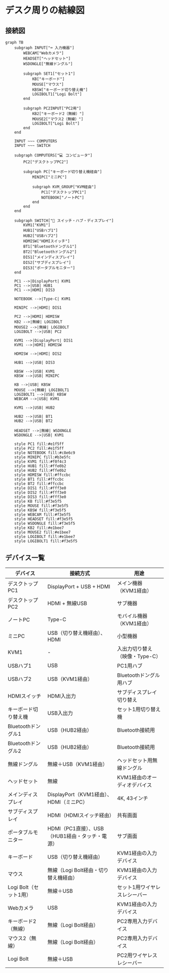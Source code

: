# デスク周りの結線図

## 接続図

```mermaid
graph TB
    subgraph INPUT["⌨️ 入力機器"]
        WEBCAM["Webカメラ"]
        HEADSET["ヘッドセット"]
        WSDONGLE["無線ドングル"]

        subgraph SET1["セット1"]
            KB["キーボード"]
            MOUSE["マウス"]
            KBSW["キーボード切り替え機"]
            LOGIBOLT1["Logi Bolt"]
        end

        subgraph PC2INPUT["PC2用"]
            KB2["キーボード2（無線）"]
            MOUSE2["マウス2（無線）"]
            LOGIBOLT["Logi Bolt"]
        end
    end

    INPUT ~~~ COMPUTERS
    INPUT ~~~ SWITCH

    subgraph COMPUTERS["💻 コンピュータ"]
        PC2["デスクトップPC2"]

        subgraph PC["キーボード切り替え機経由"]
            MINIPC["ミニPC"]

            subgraph KVM_GROUP["KVM経由"]
                PC1["デスクトップPC1"]
                NOTEBOOK["ノートPC"]
            end
        end
    end

    subgraph SWITCH["🔄 スイッチ・ハブ・ディスプレイ"]
        KVM1["KVM1"]
        HUB1["USBハブ1"]
        HUB2["USBハブ2"]
        HDMISW["HDMIスイッチ"]
        BT1["Bluetoothドングル1"]
        BT2["Bluetoothドングル2"]
        DIS1["メインディスプレイ"]
        DIS2["サブディスプレイ"]
        DIS3["ポータブルモニター"]
    end

    PC1 -->|DisplayPort| KVM1
    PC1 -->|USB| HUB1
    PC1 -->|HDMI| DIS3

    NOTEBOOK -->|Type-C| KVM1

    MINIPC -->|HDMI| DIS1

    PC2 -->|HDMI| HDMISW
    KB2 -->|無線| LOGIBOLT
    MOUSE2 -->|無線| LOGIBOLT
    LOGIBOLT -->|USB| PC2

    KVM1 -->|DisplayPort| DIS1
    KVM1 -->|HDMI| HDMISW

    HDMISW -->|HDMI| DIS2

    HUB1 -->|USB| DIS3

    KBSW -->|USB| KVM1
    KBSW -->|USB| MINIPC

    KB -->|USB| KBSW
    MOUSE -->|無線| LOGIBOLT1
    LOGIBOLT1 -->|USB| KBSW
    WEBCAM -->|USB| KVM1

    KVM1 -->|USB| HUB2

    HUB2 -->|USB| BT1
    HUB2 -->|USB| BT2

    HEADSET -->|無線| WSDONGLE
    WSDONGLE -->|USB| KVM1

    style PC1 fill:#e1f5ff
    style PC2 fill:#e1f5ff
    style NOTEBOOK fill:#c8e6c9
    style MINIPC fill:#b3e5fc
    style KVM1 fill:#f0f4c3
    style HUB1 fill:#ffe0b2
    style HUB2 fill:#ffe0b2
    style HDMISW fill:#ffccbc
    style BT1 fill:#ffccbc
    style BT2 fill:#ffccbc
    style DIS1 fill:#fff3e0
    style DIS2 fill:#fff3e0
    style DIS3 fill:#fff3e0
    style KB fill:#f3e5f5
    style MOUSE fill:#f3e5f5
    style KBSW fill:#f3e5f5
    style WEBCAM fill:#f3e5f5
    style HEADSET fill:#f3e5f5
    style WSDONGLE fill:#f3e5f5
    style KB2 fill:#e1bee7
    style MOUSE2 fill:#e1bee7
    style LOGIBOLT fill:#e1bee7
    style LOGIBOLT1 fill:#f3e5f5
```

## デバイス一覧

| デバイス | 接続方式 | 用途 |
|---------|--------|------|
| デスクトップPC1 | DisplayPort + USB + HDMI | メイン機器（KVM1経由） |
| デスクトップPC2 | HDMI + 無線USB | サブ機器 |
| ノートPC | Type-C | モバイル機器（KVM1経由） |
| ミニPC | USB（切り替え機経由）、HDMI | 小型機器 |
| KVM1 | - | 入出力切り替え（映像・Type-C） |
| USBハブ1 | USB | PC1用ハブ |
| USBハブ2 | USB（KVM1経由） | Bluetoothドングル用ハブ |
| HDMIスイッチ | HDMI入出力 | サブディスプレイ切り替え |
| キーボード切り替え機 | USB入出力 | セット1用切り替え機 |
| Bluetoothドングル1 | USB（HUB2経由） | Bluetooth接続用 |
| Bluetoothドングル2 | USB（HUB2経由） | Bluetooth接続用 |
| 無線ドングル | 無線＋USB（KVM1経由） | ヘッドセット用無線ドングル |
| ヘッドセット | 無線 | KVM1経由のオーディオデバイス |
| メインディスプレイ | DisplayPort（KVM1経由）、HDMI（ミニPC） | 4K, 43インチ |
| サブディスプレイ | HDMI（HDMIスイッチ経由） | 共有画面 |
| ポータブルモニター | HDMI（PC1直接）、USB（HUB1経由・タッチ・電源） | サブ画面 |
| キーボード | USB（切り替え機経由） | KVM1経由の入力デバイス |
| マウス | 無線（Logi Bolt経由・切り替え機経由） | KVM1経由の入力デバイス |
| Logi Bolt（セット1用） | 無線＋USB | セット1用ワイヤレスレシーバー |
| Webカメラ | USB | KVM1経由の入力デバイス |
| キーボード2（無線） | 無線（Logi Bolt経由） | PC2専用入力デバイス |
| マウス2（無線） | 無線（Logi Bolt経由） | PC2専用入力デバイス |
| Logi Bolt | 無線＋USB | PC2用ワイヤレスレシーバー |
